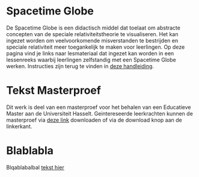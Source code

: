 # Spacetime Globe
De Spacetime Globe is een didactisch middel dat toelaat om abstracte concepten van de speciale relativiteitstheorie te visualiseren. Het kan ingezet worden om veelvoorkomende misverstanden te bestrijden en speciale relativiteit meer toegankelijk te maken voor leerlingen. Op deze pagina vind je links naar lesmateriaal dat ingezet kan worden in een lessenreeks waarbij leerlingen zelfstandig met een Spacetime Globe werken. Instructies zijn terug te vinden in [deze handleiding](handleiding.pdf).

# Tekst Masterproef
Dit werk is deel van een masterproef voor het behalen van een Educatieve Master aan de Universiteit Hasselt. Geintereseerde leerkrachten kunnen de masterproef via [deze link](Toegankelijke_en_ontdekkingsgerichte_lessen_speciale_relativiteit_in_het_secundair_onderwijs.pdf) downloaden of via de download knop aan de linkerkant.


# Blablabla
Blqablabalbal [tekst hier](https://github.com/Allyson-Robert/SpaceTimeGlobe)

